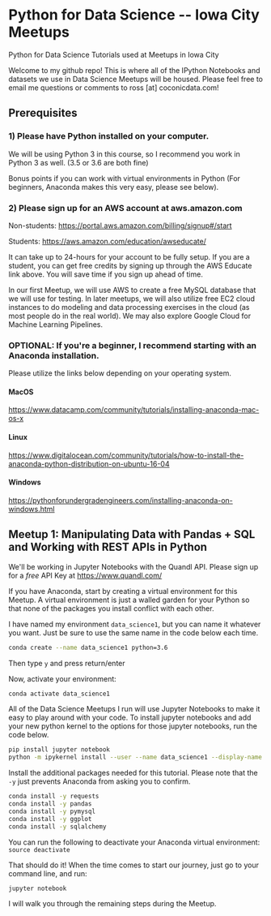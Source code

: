 # Python for Data Science -- Iowa City Meetups
Python for Data Science Tutorials used at Meetups in Iowa City

Welcome to my github repo! This is where all of the IPython Notebooks and datasets we use in Data Science Meetups will be housed. Please feel free to email me questions or comments to ross [at] coconicdata.com!

## Prerequisites
### 1) Please have Python installed on your computer.
We will be using Python 3 in this course, so I recommend you work in Python 3 as well. (3.5 or 3.6 are both fine)

Bonus points if you can work with virtual environments in Python (For beginners, Anaconda makes this very easy, please see below).

### 2) Please sign up for an AWS account at aws.amazon.com
Non-students: https://portal.aws.amazon.com/billing/signup#/start

Students: https://aws.amazon.com/education/awseducate/

It can take up to 24-hours for your account to be fully setup. If you are a student, you can get free credits by signing up through the AWS Educate link above. You will save time if you sign up ahead of time.

In our first Meetup, we will use AWS to create a free MySQL database that we will use for testing.  In later meetups, we will also utilize free EC2 cloud instances to do modeling and data processing exercises in the cloud (as most people do in the real world). We may also explore Google Cloud for Machine Learning Pipelines.

### OPTIONAL: If you're a beginner, I recommend starting with an Anaconda installation.
Please utilize the links below depending on your operating system.
#### MacOS
https://www.datacamp.com/community/tutorials/installing-anaconda-mac-os-x
#### Linux
https://www.digitalocean.com/community/tutorials/how-to-install-the-anaconda-python-distribution-on-ubuntu-16-04
#### Windows
https://pythonforundergradengineers.com/installing-anaconda-on-windows.html

## Meetup 1: Manipulating Data with Pandas + SQL and Working with REST APIs in Python
We'll be working in Jupyter Notebooks with the Quandl API. Please sign up for a *free* API Key at https://www.quandl.com/

If you have Anaconda, start by creating a virtual environment for this Meetup. 
A virtual environment is just a walled garden for your Python so that none of the packages you install conflict with each other.

I have named my environment `data_science1`, but you can name it whatever you want. Just be sure to use the same name in the code below each time.

```bash
conda create --name data_science1 python=3.6
```
Then type `y` and press return/enter

Now, activate your environment:

```bash
conda activate data_science1
```

All of the Data Science Meetups I run will use Jupyter Notebooks to make it easy to play around with your code.
To install jupyter notebooks and add your new python kernel to the options for those jupyter notebooks, run the code below.
```bash
pip install jupyter notebook
python -m ipykernel install --user --name data_science1 --display-name "Python 3.6 (data_science1)"
```
Install the additional packages needed for this tutorial. Please note that the `-y` just prevents Anaconda from asking you to confirm.
```bash
conda install -y requests
conda install -y pandas
conda install -y pymysql
conda install -y ggplot
conda install -y sqlalchemy
```
You can run the following to deactivate your Anaconda virtual environment: `source deactivate`

That should do it!
When the time comes to start our journey, just go to your command line, and run:
```bash
jupyter notebook
```
I will walk you through the remaining steps during the Meetup.
